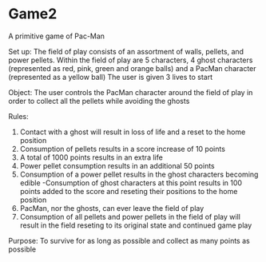 # Game2
A primitive game of Pac-Man

Set up: The field of play consists of an assortment of walls, pellets, and power pellets.
Within the field of play are 5 characters, 4 ghost characters (represented as red, pink, green and orange balls) and a PacMan character (represented as a yellow ball)
The user is given 3 lives to start

Object: The user controls the PacMan character around the field of play in order to collect all the pellets while avoiding the ghosts

Rules:
1) Contact with a ghost will result in loss of life and a reset to the home position
2) Consumption of pellets results in a score increase of 10 points
3) A total of 1000 points results in an extra life
4) Power pellet consumption results in an additional 50 points
5) Consumption of a power pellet results in the ghost characters becoming edible
  -Consumption of ghost characters at this point results in 100 points added to the score and reseting their positions to the home position
6) PacMan, nor the ghosts, can ever leave the field of play
7) Consumption of all pellets and power pellets in the field of play will result in the field reseting to its original state and continued game play

Purpose: To survive for as long as possible and collect as many points as possible

